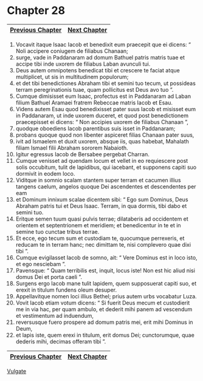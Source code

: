 # Chapter 28
| [Previous Chapter](Chapter%2027.md)| [Next Chapter](Chapter%2029.md) |
| --- | --- |
1. Vocavit itaque Isaac Iacob et benedixit eum praecepit que ei dicens: “ Noli accipere coniugem de filiabus Chanaan;
2. surge, vade in Paddanaram ad domum Bathuel patris matris tuae et accipe tibi inde uxorem de filiabus Laban avunculi tui.
3. Deus autem omnipotens benedicat tibi et crescere te faciat atque multiplicet, ut sis in multitudinem populorum;
4. et det tibi benedictiones Abraham tibi et semini tuo tecum, ut possideas terram peregrinationis tuae, quam pollicitus est Deus avo tuo ”.
5. Cumque dimisisset eum Isaac, profectus est in Paddanaram ad Laban filium Bathuel Aramaei fratrem Rebeccae matris Iacob et Esau.
6. Videns autem Esau quod benedixisset pater suus Iacob et misisset eum in Paddanaram, ut inde uxorem duceret, et quod post benedictionem praecepisset ei dicens: “ Non accipies uxorem de filiabus Chanaan ”,
7. quodque oboediens Iacob parentibus suis isset in Paddanaram;
8. probans quoque quod non libenter aspiceret filias Chanaan pater suus,
9. ivit ad Ismaelem et duxit uxorem, absque iis, quas habebat, Mahalath filiam Ismael filii Abraham sororem Nabaioth.
10. Igitur egressus Iacob de Bersabee pergebat Charran.
11. Cumque venisset ad quendam locum et vellet in eo requiescere post solis occubitum, tulit de lapidibus, qui iacebant, et supponens capiti suo dormivit in eodem loco.
12. Viditque in somnio scalam stantem super terram et cacumen illius tangens caelum, angelos quoque Dei ascendentes et descendentes per eam
13. et Dominum innixum scalae dicentem sibi: “ Ego sum Dominus, Deus Abraham patris tui et Deus Isaac. Terram, in qua dormis, tibi dabo et semini tuo.
14. Eritque semen tuum quasi pulvis terrae; dilataberis ad occidentem et orientem et septentrionem et meridiem; et benedicentur in te et in semine tuo cunctae tribus terrae.
15. Et ecce, ego tecum sum et custodiam te, quocumque perrexeris, et reducam te in terram hanc; nec dimittam te, nisi complevero quae dixi tibi ”.
16. Cumque evigilasset Iacob de somno, ait: “ Vere Dominus est in loco isto, et ego nesciebam ”.
17. Pavensque: “ Quam terribilis est, inquit, locus iste! Non est hic aliud nisi domus Dei et porta caeli ”.
18. Surgens ergo Iacob mane tulit lapidem, quem supposuerat capiti suo, et erexit in titulum fundens oleum desuper.
19. Appellavitque nomen loci illius Bethel; prius autem urbs vocabatur Luza.
20. Vovit Iacob etiam votum dicens: “ Si fuerit Deus mecum et custodierit me in via hac, per quam ambulo, et dederit mihi panem ad vescendum et vestimentum ad induendum,
21. reversusque fuero prospere ad domum patris mei, erit mihi Dominus in Deum,
22. et lapis iste, quem erexi in titulum, erit domus Dei; cunctorumque, quae dederis mihi, decimas offeram tibi ”.

| [Previous Chapter](Chapter%2027.md)| [Next Chapter](Chapter%2029.md) |
| --- | --- |

[Vulgate](../Vulgateindex.md)